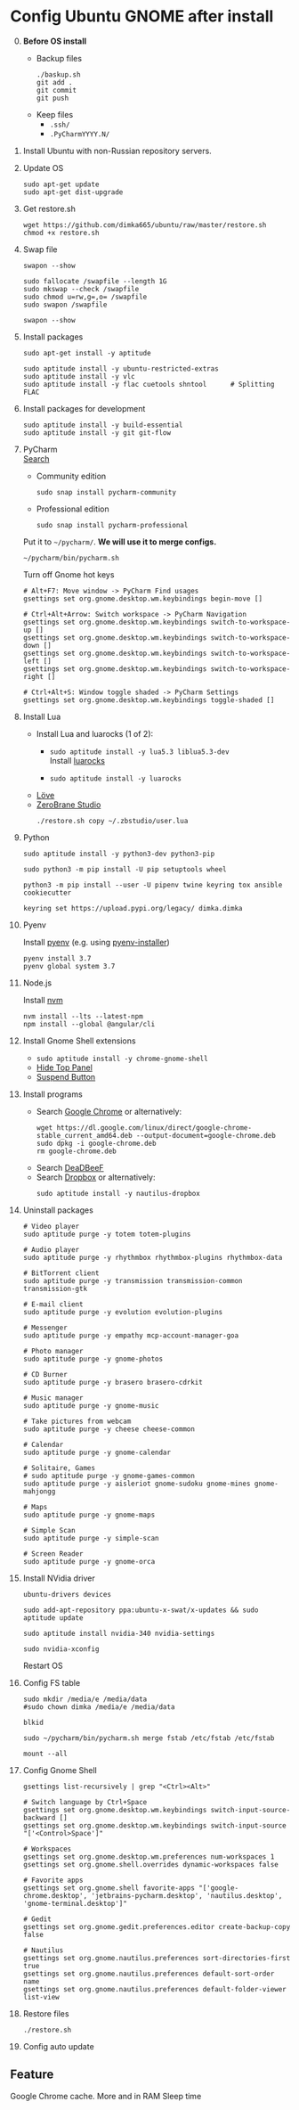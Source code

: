 Config Ubuntu GNOME after install
=================================

0. **Before OS install**
    - Backup files
        ```console
        ./baskup.sh
        git add .
        git commit
        git push
        ```
    - Keep files
        - `.ssh/`
        - `.PyCharmYYYY.N/`
        
1. Install Ubuntu with non-Russian repository servers.

2. Update OS
    ```console
    sudo apt-get update
    sudo apt-get dist-upgrade
    ```

2. Get restore.sh
    ```console
    wget https://github.com/dimka665/ubuntu/raw/master/restore.sh
    chmod +x restore.sh
    ```

3. Swap file
    ```console
    swapon --show
    
    sudo fallocate /swapfile --length 1G
    sudo mkswap --check /swapfile
    sudo chmod u=rw,g=,o= /swapfile
    sudo swapon /swapfile

    swapon --show
    ```

4. Install packages
    ```console
    sudo apt-get install -y aptitude

    sudo aptitude install -y ubuntu-restricted-extras
    sudo aptitude install -y vlc
    sudo aptitude install -y flac cuetools shntool      # Splitting FLAC
    ```

4. Install packages for development
    ```console
    sudo aptitude install -y build-essential
    sudo aptitude install -y git git-flow
    ```
    
4. PyCharm  
    [Search](https://google.com/search?q=download+pycharm)
    - Community edition
        ```console
        sudo snap install pycharm-community
        ```
    - Professional edition  
        ```console
        sudo snap install pycharm-professional
        ```
            
    Put it to `~/pycharm/`. **We will use it to merge configs.**  
    ```console
    ~/pycharm/bin/pycharm.sh
    ```
    Turn off Gnome hot keys
    ```console
    # Alt+F7: Move window -> PyCharm Find usages
    gsettings set org.gnome.desktop.wm.keybindings begin-move []

    # Ctrl+Alt+Arrow: Switch workspace -> PyCharm Navigation
    gsettings set org.gnome.desktop.wm.keybindings switch-to-workspace-up []
    gsettings set org.gnome.desktop.wm.keybindings switch-to-workspace-down []
    gsettings set org.gnome.desktop.wm.keybindings switch-to-workspace-left []
    gsettings set org.gnome.desktop.wm.keybindings switch-to-workspace-right []

    # Ctrl+Alt+S: Window toggle shaded -> PyCharm Settings
    gsettings set org.gnome.desktop.wm.keybindings toggle-shaded []
    ```

4. Install Lua
    - Install Lua and luarocks (1 of 2):
        * `sudo aptitude install -y lua5.3 liblua5.3-dev`  
          Install [luarocks](https://google.com/search?q=luarocks+install)
          
        * `sudo aptitude install -y luarocks`
    - [Löve](https://google.com/search?q=love2d+install)  
    - [ZeroBrane Studio](https://studio.zerobrane.com/download)
      ```console
      ./restore.sh copy ~/.zbstudio/user.lua
      ```
        
5. Python
    ```console
    sudo aptitude install -y python3-dev python3-pip
    
    sudo python3 -m pip install -U pip setuptools wheel 
    
    python3 -m pip install --user -U pipenv twine keyring tox ansible cookiecutter
        
    keyring set https://upload.pypi.org/legacy/ dimka.dimka
    ```
    
6. Pyenv

    Install [pyenv](https://github.com/pyenv/pyenv)
    (e.g. using [pyenv-installer](https://github.com/pyenv/pyenv-installer#installation--update--uninstallation))
    
    ```console
    pyenv install 3.7
    pyenv global system 3.7
    ```
    
6. Node.js

    Install [nvm](https://github.com/creationix/nvm#installation)
    ```console
    nvm install --lts --latest-npm
    npm install --global @angular/cli
    ```

7. Install Gnome Shell extensions
    - `sudo aptitude install -y chrome-gnome-shell`
    - [Hide Top Panel](https://extensions.gnome.org/extension/740/hide-top-panel/)
    - [Suspend Button](https://extensions.gnome.org/extension/826/suspend-button/)

8. Install programs
    - Search [Google Chrome](https://google.com/search?q=google+chrome+install+linux)
        or alternatively:
        ```console
        wget https://dl.google.com/linux/direct/google-chrome-stable_current_amd64.deb --output-document=google-chrome.deb
        sudo dpkg -i google-chrome.deb
        rm google-chrome.deb
        ```
    - Search [DeaDBeeF](https://google.com/search?q=deadbeef+install)
    - Search [Dropbox](https://google.com/search?q=dropbox+install)
        or alternatively:
        ```console
        sudo aptitude install -y nautilus-dropbox
        ```

9. Uninstall packages
    ```console
    # Video player
    sudo aptitude purge -y totem totem-plugins

    # Audio player
    sudo aptitude purge -y rhythmbox rhythmbox-plugins rhythmbox-data

    # BitTorrent client
    sudo aptitude purge -y transmission transmission-common transmission-gtk

    # E-mail client
    sudo aptitude purge -y evolution evolution-plugins

    # Messenger
    sudo aptitude purge -y empathy mcp-account-manager-goa

    # Photo manager
    sudo aptitude purge -y gnome-photos

    # CD Burner
    sudo aptitude purge -y brasero brasero-cdrkit

    # Music manager
    sudo aptitude purge -y gnome-music

    # Take pictures from webcam
    sudo aptitude purge -y cheese cheese-common

    # Calendar
    sudo aptitude purge -y gnome-calendar

    # Solitaire, Games
    # sudo aptitude purge -y gnome-games-common
    sudo aptitude purge -y aisleriot gnome-sudoku gnome-mines gnome-mahjongg

    # Maps
    sudo aptitude purge -y gnome-maps
    
    # Simple Scan
    sudo aptitude purge -y simple-scan    
    
    # Screen Reader
    sudo aptitude purge -y gnome-orca    
    ```

10. Install NVidia driver
    ```console
    ubuntu-drivers devices

    sudo add-apt-repository ppa:ubuntu-x-swat/x-updates && sudo aptitude update

    sudo aptitude install nvidia-340 nvidia-settings

    sudo nvidia-xconfig
    ```
    Restart OS

11. Config FS table
    ```console
    sudo mkdir /media/e /media/data
    #sudo chown dimka /media/e /media/data

    blkid

    sudo ~/pycharm/bin/pycharm.sh merge fstab /etc/fstab /etc/fstab

    mount --all
    ```

12. Config Gnome Shell
    ```console
    gsettings list-recursively | grep "<Ctrl><Alt>"

    # Switch language by Ctrl+Space
    gsettings set org.gnome.desktop.wm.keybindings switch-input-source-backward []
    gsettings set org.gnome.desktop.wm.keybindings switch-input-source "['<Control>Space']"

    # Workspaces
    gsettings set org.gnome.desktop.wm.preferences num-workspaces 1
    gsettings set org.gnome.shell.overrides dynamic-workspaces false

    # Favorite apps
    gsettings set org.gnome.shell favorite-apps "['google-chrome.desktop', 'jetbrains-pycharm.desktop', 'nautilus.desktop', 'gnome-terminal.desktop']"

    # Gedit
    gsettings set org.gnome.gedit.preferences.editor create-backup-copy false

    # Nautilus
    gsettings set org.gnome.nautilus.preferences sort-directories-first true
    gsettings set org.gnome.nautilus.preferences default-sort-order name
    gsettings set org.gnome.nautilus.preferences default-folder-viewer list-view
    ```

13. Restore files
    ```console
    ./restore.sh
    ```

16. Config auto update



Feature
-------

Google Chrome cache. More and in RAM
Sleep time
